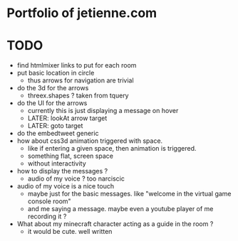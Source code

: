 Portfolio of jetienne.com
=========================


# TODO
* find htmlmixer links to put for each room
* put basic location in circle
  * thus arrows for navigation are trivial
* do the 3d for the arrows
  * threex.shapes ? taken from tquery
* do the UI for the arrows
  * currently this is just displaying a message on hover
  * LATER: lookAt arrow target
  * LATER: goto target
* do the embedtweet generic
* how about css3d animation triggered with space.
  * like if entering a given space, then animation is triggered.
  * something flat, screen space 
  * without interactivity
* how to display the messages ?
  * audio of my voice ? too narciscic
* audio of my voice is a nice touch
  * maybe just for the basic messages. like "welcome in the virtual game console room"
  * and me saying a message. maybe even a youtube player of me recording it ?
* What about my minecraft character acting as a guide in the room ?
  * it would be cute. well written
